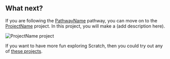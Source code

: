 ## What next?

If you are following the [PathwayName](https://projects.raspberrypi.org/en/raspberrypi/pathway-name) pathway, you can move on to the [ProjectName](https://projects.raspberrypi.org/en/projects/project-name) project. In this project, you will make a (add description here).

![ProjectName project](images/projectname-project.png)

If you want to have more fun exploring Scratch, then you could try out any of [these projects](https://projects.raspberrypi.org/en/projects?software%5B%5D=scratch&curriculum%5B%5D=%201).
